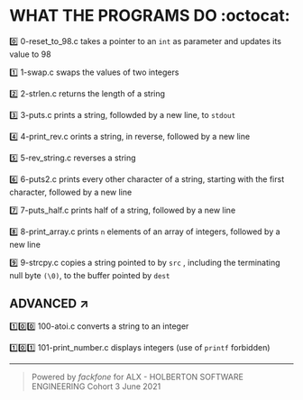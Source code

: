 # WHAT THE PROGRAMS DO :octocat:

:zero: 0-reset_to_98.c takes a pointer to an `int` as parameter and updates its value to 98 

:one: 1-swap.c swaps the values of two integers

:two: 2-strlen.c returns the length of a string

:three: 3-puts.c prints a string, followded by a new line, to `stdout`

:four: 4-print_rev.c orints a string, in reverse, followed by a new line

:five: 5-rev_string.c reverses a string

:six: 6-puts2.c prints every other character of a string, starting with the first character, followed by a new line

:seven: 7-puts_half.c prints half of a string, followed by a new line

:eight: 8-print_array.c prints `n` elements of an array of integers, followed by a new line

:nine: 9-strcpy.c copies a string pointed to by `src` , including the terminating null byte `(\0)`, to the buffer pointed by `dest`


## ADVANCED ↗️

:one::zero::zero: 100-atoi.c converts a string to an integer

:one::zero::one: 101-print_number.c displays integers (use of `printf` forbidden)



******************************************************************************************************
> Powered by *fackfone* for ALX - HOLBERTON SOFTWARE ENGINEERING Cohort 3 June 2021
